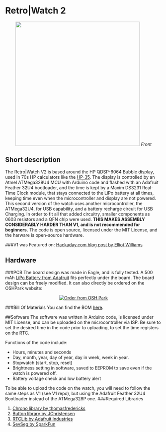 # Retro|Watch 2
 <p align="center">
 <img src="" width="400"/>
 <em>Front</em>
 <p align="center">
 <bAssembled Board</b>
 </p>
 
## Short description
The Retro|Watch V2 is based around the HP QDSP-6064 Bubble display, used in 70s HP calculators like the [HP-35](https://en.wikipedia.org/wiki/HP-35). The display is controlled by an Atmel ATMega328U4 MCU with Arduino code and flashed with an Adafruit Feather 32U4 bootloader, and the time is kept by a Maxim DS3231 Real-Time Clock module, that stays connected to the LiPo battery at all times, keeping time even when the microcontroller and display are not powered.
This second version of the watch uses another microcontroller, the ATMega32U4, for USB capability, and a battery recharge circuit for USB Charging. In order to fit all that added circuitry, smaller components as 0603 resistors and a QFN chip were used. **__THIS MAKES ASSEMBLY CONSIDERABLY HARDER THAN V1, and is not recommended for beginners.__**
The code is open source, licensed under the MIT License, and the harware is open-source hardware.

###V1 was Featured on:
[Hackaday.com blog post by Elliot Williams](http://hackaday.com/2016/06/25/easy-bubble-watch-oozes-retro-charm/)
  
## Hardware
###PCB
The board design was made in Eagle, and is fully tested. A 500 mAh [LiPo Battery from Adafruit](https://adafru.it/1578) fits perfectly under the board. The board design can be freely modified. It can also directly be ordered on the OSHPark website: 
<p align="center"><a href="https://oshpark.com/shared_projects/D0Ed6ISU"><img src="https://oshpark.com/assets/badge-5b7ec47045b78aef6eb9d83b3bac6b1920de805e9a0c227658eac6e19a045b9c.png" alt="Order from OSH Park"></img></a></p>

###Bill Of Materials
You can find the BOM [here]().
  
##Software
The software was written in Arduino code, is licensed under MIT License, and can be uploaded on the microcontroller via ISP.
Be sure to set the desired time in the code prior to uploading, to set the time registers on the RTC.

Functions of the code include:
* Hours, minutes and seconds
* Day, month, year, day of year, day in week, week in year.
* Stopwatch (start, stop, reset)
* Brightness setting in software, saved to EEPROM to save even if the watch is powered off.
* Battery voltage check and low battery alert
 
To be able to upload the code on the watch, you will need to follow the same steps as V1 (see V1 repo), but using the Adafruit Feather 32U4 Bootloader instead of the ATMega328P one.
###Required Libraries
1. [Chrono library by thomasfredericks](https://github.com/thomasfredericks/Chrono)
2. [Button library by JChristensen](https://github.com/JChristensen/Button)
3. [RTCLib by Adafruit Industries](https://github.com/adafruit/RTClib)
4. [SevSeg by SparkFun](https://github.com/sparkfun/SevSeg)
